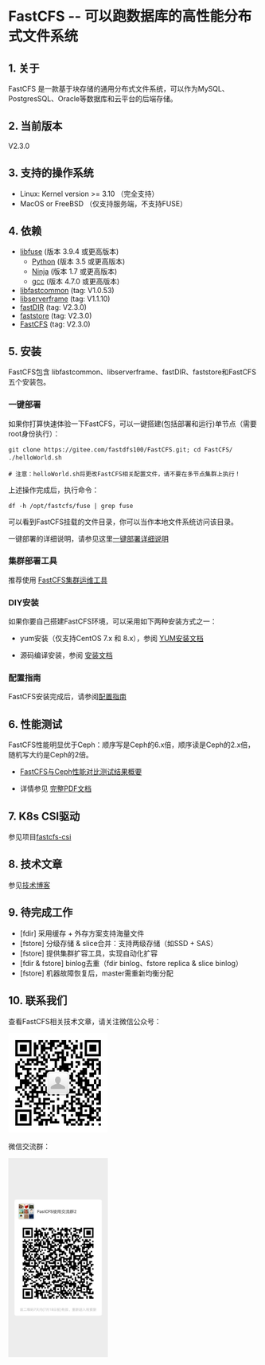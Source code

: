 # FastCFS -- 可以跑数据库的高性能分布式文件系统

## 1. 关于

FastCFS 是一款基于块存储的通用分布式文件系统，可以作为MySQL、PostgresSQL、Oracle等数据库和云平台的后端存储。

## 2. 当前版本

V2.3.0

## 3. 支持的操作系统

* Linux: Kernel version >= 3.10 （完全支持） 
* MacOS or FreeBSD  （仅支持服务端，不支持FUSE）

## 4. 依赖

* [libfuse](https://gitee.com/mirrors/libfuse) (版本 3.9.4 或更高版本)
    * [Python](https://python.org/) (版本 3.5 或更高版本)
    * [Ninja](https://ninja-build.org/) (版本 1.7 或更高版本)
    * [gcc](https://www.gnu.org/software/gcc/) (版本 4.7.0 或更高版本)
* [libfastcommon](https://gitee.com/fastdfs100/libfastcommon) (tag: V1.0.53)
* [libserverframe](https://gitee.com/fastdfs100/libserverframe) (tag: V1.1.10)
* [fastDIR](https://gitee.com/fastdfs100/fastDIR) (tag: V2.3.0)
* [faststore](https://gitee.com/fastdfs100/faststore) (tag: V2.3.0)
* [FastCFS](https://gitee.com/fastdfs100/FastCFS) (tag: V2.3.0)

## 5. 安装

FastCFS包含 libfastcommon、libserverframe、fastDIR、faststore和FastCFS 五个安装包。

### 一键部署

如果你打算快速体验一下FastCFS，可以一键搭建(包括部署和运行)单节点（需要root身份执行）：
```
git clone https://gitee.com/fastdfs100/FastCFS.git; cd FastCFS/
./helloWorld.sh

# 注意：helloWorld.sh将更改FastCFS相关配置文件，请不要在多节点集群上执行！
```

上述操作完成后，执行命令：
```
df -h /opt/fastcfs/fuse | grep fuse
```
可以看到FastCFS挂载的文件目录，你可以当作本地文件系统访问该目录。

一键部署的详细说明，请参见这里[一键部署详细说明](docs/Easy-install-detail-zh_CN.md)

### 集群部署工具

推荐使用 [FastCFS集群运维工具](docs/fcfs-ops-tool-zh_CN.md)

### DIY安装

如果你要自己搭建FastCFS环境，可以采用如下两种安装方式之一：

* yum安装（仅支持CentOS 7.x 和 8.x），参阅 [YUM安装文档](docs/YUMINSTALL-zh_CN.md)

* 源码编译安装，参阅 [安装文档](docs/INSTALL-zh_CN.md)

### 配置指南

FastCFS安装完成后，请参阅[配置指南](docs/CONFIGURE-zh_CN.md)


## 6. 性能测试

FastCFS性能明显优于Ceph：顺序写是Ceph的6.x倍，顺序读是Ceph的2.x倍，随机写大约是Ceph的2倍。

* [FastCFS与Ceph性能对比测试结果概要](docs/benchmark.md)

* 详情参见 [完整PDF文档](docs/benchmark-20210621.pdf)

## 7. K8s CSI驱动

参见项目[fastcfs-csi](https://gitee.com/fastdfs100/fastcfs-csi)

## 8. 技术文章

参见[技术博客](https://my.oschina.net/u/3334339)

## 9. 待完成工作

*  [fdir] 采用缓存 + 外存方案支持海量文件
*  [fstore] 分级存储 & slice合并：支持两级存储（如SSD + SAS）
*  [fstore] 提供集群扩容工具，实现自动化扩容
*  [fdir & fstore] binlog去重（fdir binlog、fstore replica & slice binlog）
*  [fstore] 机器故障恢复后，master需重新均衡分配

## 10. 联系我们

查看FastCFS相关技术文章，请关注微信公众号：

<img src="images/wechat_subscribe.jpg" width="200" alt="微信公众号">

微信交流群：

<img src="images/wechat_group.jpg" width="200" alt="微信交流群">
